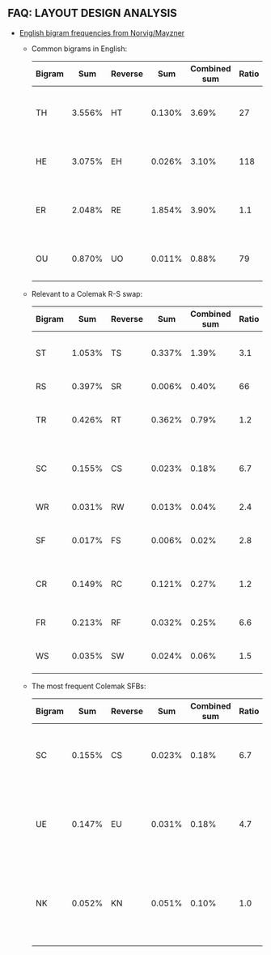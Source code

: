 ## FAQ: LAYOUT DESIGN ANALYSIS

- [English bigram frequencies from Norvig/Mayzner](https://blogs.sas.com/content/iml/files/2014/09/bigrams.txt)
  - Common bigrams in English:

    Bigram	|Sum	|Reverse|Sum	|Combined sum	|Ratio	|Comment
    ------	|---	|-------|---	|------------	|-----	|-------
    TH		|3.556%	|HT	|0.130%	|3.69%		|27	|TH and HE are the two most common bigrams
    HE		|3.075%	|EH	|0.026%	|3.10%		|118	|HE is also relevant to Colemak-DH
    ER		|2.048%	|RE	|1.854%	|3.90%		|1.1	|ER/RE is the most common bidirectional bigram
    OU		|0.870%	|UO	|0.011%	|0.88%		|79	|OU is also relevant to Colemak YOU

  - Relevant to a Colemak R-S swap:

    Bigram	|Sum	|Reverse|Sum	|Combined sum	|Ratio	|Comment
    ------	|---	|-------|---	|------------	|-----	|-------
    ST		|1.053%	|TS	|0.337%	|1.39%		|3.1	|ST/TS is in the top 20 English bigrams
    RS		|0.397%	|SR	|0.006%	|0.40%		|66	|RS is nicer to roll inwards
    TR		|0.426%	|RT	|0.362%	|0.79%		|1.2	|TR/RT vs RS/SR isn't so important here?
    SC		|0.155%	|CS	|0.023%	|0.18%		|6.7	|Colemak has SC/CS, WR/RW, SF/FS relevant SFBs
    WR		|0.031%	|RW	|0.013%	|0.04%		|2.4	|In sum, 0.24 relevant SFBs
    SF		|0.017%	|FS	|0.006%	|0.02%		|2.8	|Cmk total is 1.67% on the Colemakmods analyzer
    CR		|0.149%	|RC	|0.121%	|0.27%		|1.2	|R-S swapped Cmk has CR/RC, FR/RF, WS/SW SFBs
    FR		|0.213%	|RF	|0.032%	|0.25%		|6.6	|In sum, 0.58% relevant SFBs
    WS		|0.035%	|SW	|0.024%	|0.06%		|1.5	|That's a factor 2.4 over Cmk's

  - The most frequent Colemak SFBs:

    Bigram	|Sum	|Reverse|Sum	|Combined sum	|Ratio	|Comment
    ------	|---	|-------|---	|------------	|-----	|-------
    SC		|0.155%	|CS	|0.023%	|0.18%		|6.7	|E, KN UE SC Y. are the most common SFBs on Colemak
    UE		|0.147%	|EU	|0.031%	|0.18%		|4.7	|UE feels easier as an upper-to-middle-row SFB
    NK		|0.052%	|KN	|0.051%	|0.10%		|1.0	|NK/KN is easily alt-fingered with index-middle fingers
